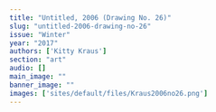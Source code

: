 ```yaml
---
title: "Untitled, 2006 (Drawing No. 26)"
slug: "untitled-2006-drawing-no-26"
issue: "Winter"
year: "2017"
authors: ['Kitty Kraus']
section: "art"
audio: []
main_image: ""
banner_image: ""
images: ['sites/default/files/Kraus2006no26.png']
---
```

